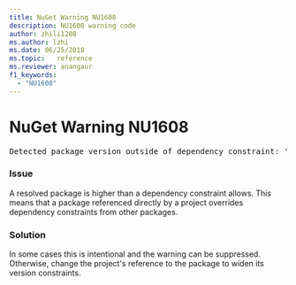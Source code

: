 ```yaml
---
title: NuGet Warning NU1608
description: NU1608 warning code
author: zhili1208
ms.author: lzhi
ms.date: 06/25/2018
ms.topic:   reference
ms.reviewer: anangaur
f1_keywords: 
  - "NU1608"
---
```


# NuGet Warning NU1608

<pre>Detected package version outside of dependency constraint: 'PackageA' 1.0.0 requires 'PackageB' (= 1.0.0) but version 'PackageB' 2.0.0 was resolved.</pre>

### Issue
A resolved package is higher than a dependency constraint allows. This means that a package referenced directly by a project overrides dependency constraints from other packages.

### Solution
In some cases this is intentional and the warning can be suppressed. Otherwise, change the project's reference to the package to widen its version constraints.